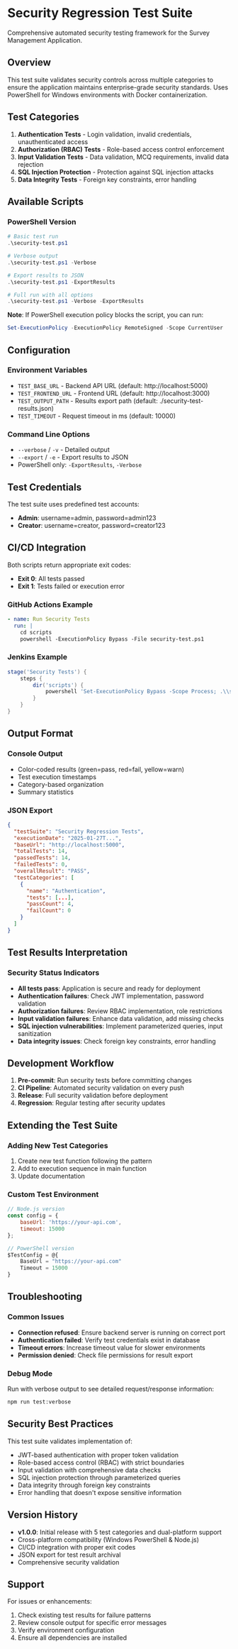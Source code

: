 # Security Regression Test Suite

Comprehensive automated security testing framework for the Survey Management Application.

## Overview

This test suite validates security controls across multiple categories to ensure the application maintains enterprise-grade security standards. Uses PowerShell for Windows environments with Docker containerization.

## Test Categories

1. **Authentication Tests** - Login validation, invalid credentials, unauthenticated access
2. **Authorization (RBAC) Tests** - Role-based access control enforcement
3. **Input Validation Tests** - Data validation, MCQ requirements, invalid data rejection
4. **SQL Injection Protection** - Protection against SQL injection attacks
5. **Data Integrity Tests** - Foreign key constraints, error handling

## Available Scripts

### PowerShell Version
```powershell
# Basic test run
.\security-test.ps1

# Verbose output
.\security-test.ps1 -Verbose

# Export results to JSON
.\security-test.ps1 -ExportResults

# Full run with all options
.\security-test.ps1 -Verbose -ExportResults
```

**Note**: If PowerShell execution policy blocks the script, you can run:
```powershell
Set-ExecutionPolicy -ExecutionPolicy RemoteSigned -Scope CurrentUser
```

## Configuration

### Environment Variables
- `TEST_BASE_URL` - Backend API URL (default: http://localhost:5000)
- `TEST_FRONTEND_URL` - Frontend URL (default: http://localhost:3000)
- `TEST_OUTPUT_PATH` - Results export path (default: ./security-test-results.json)
- `TEST_TIMEOUT` - Request timeout in ms (default: 10000)

### Command Line Options
- `--verbose` / `-v` - Detailed output
- `--export` / `-e` - Export results to JSON
- PowerShell only: `-ExportResults`, `-Verbose`

## Test Credentials

The test suite uses predefined test accounts:
- **Admin**: username=admin, password=admin123
- **Creator**: username=creator, password=creator123

## CI/CD Integration

Both scripts return appropriate exit codes:
- **Exit 0**: All tests passed
- **Exit 1**: Tests failed or execution error

### GitHub Actions Example
```yaml
- name: Run Security Tests
  run: |
    cd scripts
    powershell -ExecutionPolicy Bypass -File security-test.ps1
```

### Jenkins Example
```groovy
stage('Security Tests') {
    steps {
        dir('scripts') {
            powershell 'Set-ExecutionPolicy Bypass -Scope Process; .\\security-test.ps1'
        }
    }
}
```

## Output Format

### Console Output
- Color-coded results (green=pass, red=fail, yellow=warn)
- Test execution timestamps
- Category-based organization
- Summary statistics

### JSON Export
```json
{
  "testSuite": "Security Regression Tests",
  "executionDate": "2025-01-27T...",
  "baseUrl": "http://localhost:5000",
  "totalTests": 14,
  "passedTests": 14,
  "failedTests": 0,
  "overallResult": "PASS",
  "testCategories": [
    {
      "name": "Authentication",
      "tests": [...],
      "passCount": 4,
      "failCount": 0
    }
  ]
}
```

## Test Results Interpretation

### Security Status Indicators
- **All tests pass**: Application is secure and ready for deployment
- **Authentication failures**: Check JWT implementation, password validation
- **Authorization failures**: Review RBAC implementation, role restrictions
- **Input validation failures**: Enhance data validation, add missing checks
- **SQL injection vulnerabilities**: Implement parameterized queries, input sanitization
- **Data integrity issues**: Check foreign key constraints, error handling

## Development Workflow

1. **Pre-commit**: Run security tests before committing changes
2. **CI Pipeline**: Automated security validation on every push
3. **Release**: Full security validation before deployment
4. **Regression**: Regular testing after security updates

## Extending the Test Suite

### Adding New Test Categories
1. Create new test function following the pattern
2. Add to execution sequence in main function
3. Update documentation

### Custom Test Environment
```javascript
// Node.js version
const config = {
    baseUrl: 'https://your-api.com',
    timeout: 15000
};

// PowerShell version
$TestConfig = @{
    BaseUrl = "https://your-api.com"
    Timeout = 15000
}
```

## Troubleshooting

### Common Issues
- **Connection refused**: Ensure backend server is running on correct port
- **Authentication failed**: Verify test credentials exist in database
- **Timeout errors**: Increase timeout value for slower environments
- **Permission denied**: Check file permissions for result export

### Debug Mode
Run with verbose output to see detailed request/response information:
```bash
npm run test:verbose
```

## Security Best Practices

This test suite validates implementation of:
- JWT-based authentication with proper token validation
- Role-based access control (RBAC) with strict boundaries
- Input validation with comprehensive data checks
- SQL injection protection through parameterized queries
- Data integrity through foreign key constraints
- Error handling that doesn't expose sensitive information

## Version History

- **v1.0.0**: Initial release with 5 test categories and dual-platform support
- Cross-platform compatibility (Windows PowerShell & Node.js)
- CI/CD integration with proper exit codes
- JSON export for test result archival
- Comprehensive security validation

## Support

For issues or enhancements:
1. Check existing test results for failure patterns
2. Review console output for specific error messages
3. Verify environment configuration
4. Ensure all dependencies are installed
